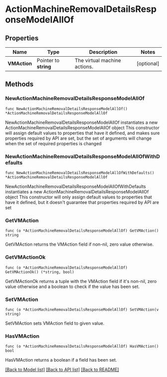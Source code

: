 # ActionMachineRemovalDetailsResponseModelAllOf

## Properties

Name | Type | Description | Notes
------------ | ------------- | ------------- | -------------
**VMAction** | Pointer to **string** | The virtual machine actions.  | [optional] 

## Methods

### NewActionMachineRemovalDetailsResponseModelAllOf

`func NewActionMachineRemovalDetailsResponseModelAllOf() *ActionMachineRemovalDetailsResponseModelAllOf`

NewActionMachineRemovalDetailsResponseModelAllOf instantiates a new ActionMachineRemovalDetailsResponseModelAllOf object
This constructor will assign default values to properties that have it defined,
and makes sure properties required by API are set, but the set of arguments
will change when the set of required properties is changed

### NewActionMachineRemovalDetailsResponseModelAllOfWithDefaults

`func NewActionMachineRemovalDetailsResponseModelAllOfWithDefaults() *ActionMachineRemovalDetailsResponseModelAllOf`

NewActionMachineRemovalDetailsResponseModelAllOfWithDefaults instantiates a new ActionMachineRemovalDetailsResponseModelAllOf object
This constructor will only assign default values to properties that have it defined,
but it doesn't guarantee that properties required by API are set

### GetVMAction

`func (o *ActionMachineRemovalDetailsResponseModelAllOf) GetVMAction() string`

GetVMAction returns the VMAction field if non-nil, zero value otherwise.

### GetVMActionOk

`func (o *ActionMachineRemovalDetailsResponseModelAllOf) GetVMActionOk() (*string, bool)`

GetVMActionOk returns a tuple with the VMAction field if it's non-nil, zero value otherwise
and a boolean to check if the value has been set.

### SetVMAction

`func (o *ActionMachineRemovalDetailsResponseModelAllOf) SetVMAction(v string)`

SetVMAction sets VMAction field to given value.

### HasVMAction

`func (o *ActionMachineRemovalDetailsResponseModelAllOf) HasVMAction() bool`

HasVMAction returns a boolean if a field has been set.


[[Back to Model list]](../README.md#documentation-for-models) [[Back to API list]](../README.md#documentation-for-api-endpoints) [[Back to README]](../README.md)



